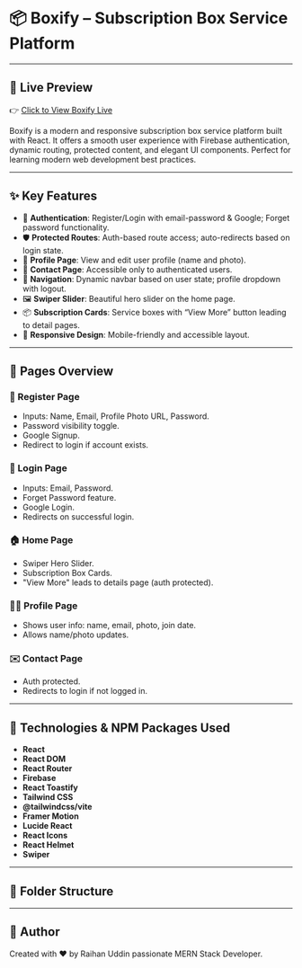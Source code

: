 # 📦 Boxify – Subscription Box Service Platform


---

## 🔗 Live Preview

👉 [Click to View Boxify Live](https://subscriptionbox-34c8e.web.app/)




Boxify is a modern and responsive subscription box service platform built with React. It offers a smooth user experience with Firebase authentication, dynamic routing, protected content, and elegant UI components. Perfect for learning modern web development best practices.

---

## ✨ Key Features

- 🔐 **Authentication**: Register/Login with email-password & Google; Forget password functionality.
- 🛡 **Protected Routes**: Auth-based route access; auto-redirects based on login state.
- 🧾 **Profile Page**: View and edit user profile (name and photo).
- 💌 **Contact Page**: Accessible only to authenticated users.
- 🧭 **Navigation**: Dynamic navbar based on user state; profile dropdown with logout.
- 🖼 **Swiper Slider**: Beautiful hero slider on the home page.
- 📦 **Subscription Cards**: Service boxes with “View More” button leading to detail pages.
- 📱 **Responsive Design**: Mobile-friendly and accessible layout.

---

## 🧪 Pages Overview

### 🔐 Register Page
- Inputs: Name, Email, Profile Photo URL, Password.
- Password visibility toggle.
- Google Signup.
- Redirect to login if account exists.

### 🔐 Login Page
- Inputs: Email, Password.
- Forget Password feature.
- Google Login.
- Redirects on successful login.

### 🏠 Home Page
- Swiper Hero Slider.
- Subscription Box Cards.
- "View More" leads to details page (auth protected).

### 🧑‍💼 Profile Page
- Shows user info: name, email, photo, join date.
- Allows name/photo updates.

### ✉️ Contact Page
- Auth protected.
- Redirects to login if not logged in.

---

## 🚀 Technologies & NPM Packages Used

- **React**
- **React DOM**
- **React Router**
- **Firebase**
- **React Toastify**
- **Tailwind CSS**
- **@tailwindcss/vite**
- **Framer Motion**
- **Lucide React**
- **React Icons**
- **React Helmet**
- **Swiper**

---

## 📂 Folder Structure

---

## 📣 Author

Created with ❤️ by Raihan Uddin passionate MERN Stack Developer.
